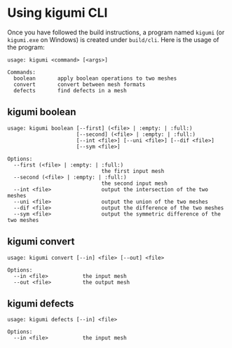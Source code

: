 # Using kigumi CLI

Once you have followed the build instructions, a program named `kigumi` (or `kigumi.exe` on Windows) is created under
`build/cli`. Here is the usage of the program:

```
usage: kigumi <command> [<args>]

Commands:
  boolean       apply boolean operations to two meshes
  convert       convert between mesh formats
  defects       find defects in a mesh
```

## kigumi boolean

```
usage: kigumi boolean [--first] (<file> | :empty: | :full:)
                      [--second] (<file> | :empty: | :full:)
                      [--int <file>] [--uni <file>] [--dif <file>]
                      [--sym <file>]

Options:
  --first (<file> | :empty: | :full:)
                              the first input mesh
  --second (<file> | :empty: | :full:)
                              the second input mesh
  --int <file>                output the intersection of the two meshes
  --uni <file>                output the union of the two meshes
  --dif <file>                output the difference of the two meshes
  --sym <file>                output the symmetric difference of the two meshes
```

## kigumi convert

```
usage: kigumi convert [--in] <file> [--out] <file>

Options:
  --in <file>           the input mesh
  --out <file>          the output mesh
```

## kigumi defects

```
usage: kigumi defects [--in] <file>

Options:
  --in <file>           the input mesh
```
